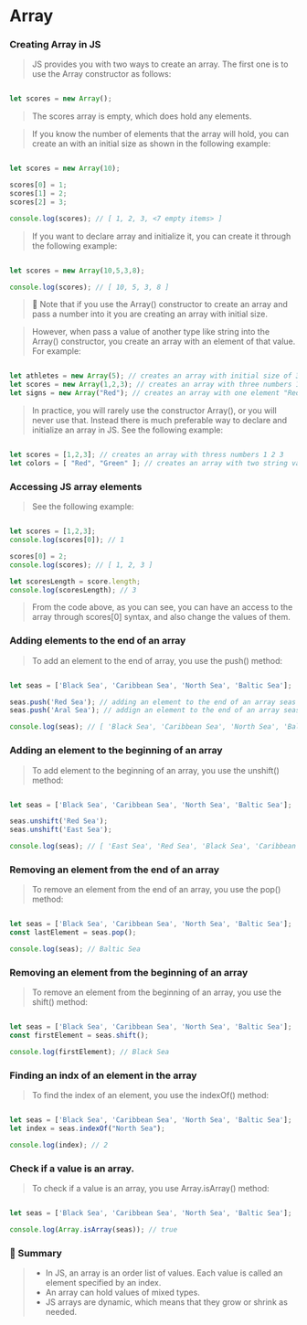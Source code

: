 # Array

### Creating Array in JS

> JS provides you with two ways to create an array. The first one is to use the Array constructor as follows:

```js

let scores = new Array();


```

> The scores array is empty, which does hold any elements.

> If you know the number of elements that the array will hold, you can create an with an initial size as shown in the following example:

```js

let scores = new Array(10);

scores[0] = 1;
scores[1] = 2;
scores[2] = 3;

console.log(scores); // [ 1, 2, 3, <7 empty items> ]

```

> If you want to declare array and initialize it, you can create it through the following example:

```js

let scores = new Array(10,5,3,8);

console.log(scores); // [ 10, 5, 3, 8 ]

```

> :memo: Note that if you use the Array() constructor to create an array and pass a number into it you are creating an array with initial size.

> However, when pass a value of another type like string into the Array() constructor, you create an array with an element of that value. For example:

```js

let athletes = new Array(5); // creates an array with initial size of 3
let scores = new Array(1,2,3); // creates an array with three numbers 1 2 3
let signs = new Array("Red"); // creates an array with one element "Red"

```

> In practice, you will rarely use the constructor Array(), or you will never use that. Instead there is much preferable way to declare and initialize an array in JS. See the following example:

```js

let scores = [1,2,3]; // creates an array with thress numbers 1 2 3
let colors = [ "Red", "Green" ]; // creates an array with two string values "Red" and "Green"

```

### Accessing JS array elements

> See the following example:

```js

let scores = [1,2,3];
console.log(scores[0]); // 1

scores[0] = 2;
console.log(scores); // [ 1, 2, 3 ]

let scoresLength = score.length;
console.log(scoresLength); // 3

```

> From the code above, as you can see, you can have an access to the array through scores[0] syntax, and also change the values of them.


### Adding elements to the end of an array

> To add an element to the end of array, you use the push() method:

```js

let seas = ['Black Sea', 'Caribbean Sea', 'North Sea', 'Baltic Sea'];

seas.push('Red Sea'); // adding an element to the end of an array seas
seas.push('Aral Sea'); // addign an element to the end of an array seas after 'Red Sea' element.

console.log(seas); // [ 'Black Sea', 'Caribbean Sea', 'North Sea', 'Baltic Sea', 'Red Sea', 'Aral Sea' ]

```

### Adding an element to the beginning of an array

> To add element to the beginning of an array, you use the unshift() method:

```js

let seas = ['Black Sea', 'Caribbean Sea', 'North Sea', 'Baltic Sea'];

seas.unshift('Red Sea');
seas.unshift('East Sea');

console.log(seas); // [ 'East Sea', 'Red Sea', 'Black Sea', 'Caribbean Sea', 'North Sea', 'Baltic Sea' ]

```

### Removing an element from the end of an array

> To remove an element from the end of an array, you use the pop() method:

```js

let seas = ['Black Sea', 'Caribbean Sea', 'North Sea', 'Baltic Sea'];
const lastElement = seas.pop();

console.log(seas); // Baltic Sea

```

### Removing an element from the beginning of an array

> To remove an element from the beginning of an array, you use the shift() method:

```js

let seas = ['Black Sea', 'Caribbean Sea', 'North Sea', 'Baltic Sea'];
const firstElement = seas.shift();

console.log(firstElement); // Black Sea

```

### Finding an indx of an element in the array

> To find the index of an element, you use the indexOf() method:

```js

let seas = ['Black Sea', 'Caribbean Sea', 'North Sea', 'Baltic Sea'];
let index = seas.indexOf("North Sea");

console.log(index); // 2

```

### Check if a value is an array.

> To check if a value is an array, you use Array.isArray() method:

```js

let seas = ['Black Sea', 'Caribbean Sea', 'North Sea', 'Baltic Sea'];

console.log(Array.isArray(seas)); // true

```

### :memo: Summary

> - In JS, an array is an order list of values. Each value is called an element specified by an index.
> - An array can hold values of mixed types.
> - JS arrays are dynamic, which means that they grow or shrink as needed.
